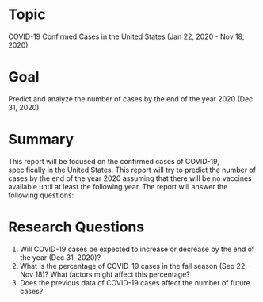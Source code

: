 # Topic
COVID-19 Confirmed Cases in the United States (Jan 22, 2020 - Nov 18, 2020)


# Goal
Predict and analyze the number of cases by the end of the year 2020 (Dec 31, 2020)


# Summary 
This report will be focused on the confirmed cases of COVID-19, specifically in the United States. This report will try to predict the number of cases by the end of the year 2020 assuming that there will be no vaccines available until at least the following year. The report will answer the following questions:


# Research Questions
1.	Will COVID-19 cases be expected to increase or decrease by the end of the year (Dec 31, 2020)?
2.	What is the percentage of COVID-19 cases in the fall season (Sep 22 – Nov 18)? What factors might affect this percentage?
3.	Does the previous data of COVID-19 cases affect the number of future cases?
